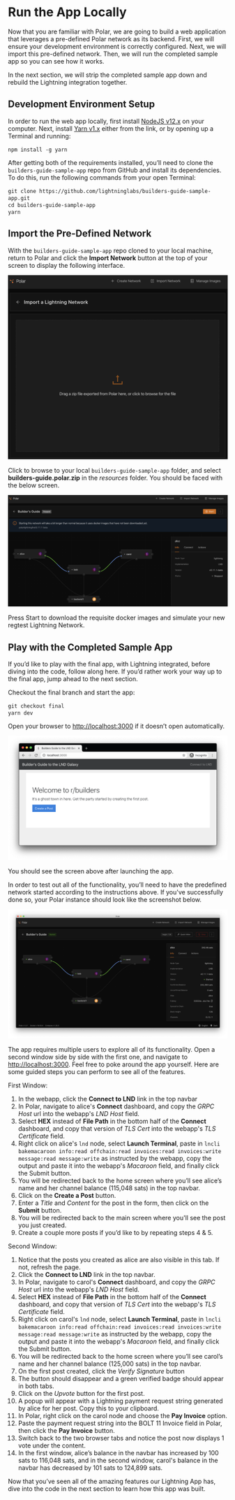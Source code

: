 # Run the App Locally

Now that you are familiar with Polar, we are going to build a web application that leverages a pre-defined Polar network as its backend. First, we will ensure your development environment is correctly configured. Next, we will import this pre-defined network. Then, we will run the completed sample app so you can see how it works. 

In the next section, we will strip the completed sample app down and rebuild the Lightning integration together.

## Development Environment Setup

In order to run the web app locally, first install [NodeJS v12.x](https://nodejs.org/en/download/) on your computer. Next, install [Yarn v1.x](https://classic.yarnpkg.com/en/docs/install) either from the link, or by opening up a Terminal and running:

```
npm install -g yarn
```
After getting both of the requirements installed, you’ll need to clone the `builders-guide-sample-app` repo from GitHub and install its dependencies. To do this, run the following commands from your open Terminal:

```
git clone https://github.com/lightninglabs/builders-guide-sample-app.git
cd builders-guide-sample-app
yarn
```

## Import the Pre-Defined Network

With the `builders-guide-sample-app` repo cloned to your local machine, return to Polar and click the **Import Network** button at the top of your screen to display the following interface.

![Import Interface](images/importScreen.png)

Click to browse to your local `builders-guide-sample-app` folder, and select **builders-guide.polar.zip** in the *resources* folder. You should be faced with the below screen.

![Imported Builder's Guide Network](images/buildersGuide.png)

Press Start to download the requisite docker images and simulate your new regtest Lightning Network.

## Play with the Completed Sample App

If you’d like to play with the final app, with Lightning integrated, before diving into the code, follow along here. If you’d rather work your way up to the final app, jump ahead to the next section.

Checkout the final branch and start the app:

```
git checkout final
yarn dev
```

Open your browser to [http://localhost:3000](http://localhost:3000) if it doesn’t open automatically.

![Completed Sample App Interface](images/completedApp.png)

You should see the screen above after launching the app.

In order to test out all of the functionality, you’ll need to have the predefined network started according to the instructions above. If you've successfully done so, your Polar instance should look like the screenshot below.

![Started Builder's Guide Network](images/buildersGuideStarted.png)

The app requires multiple users to explore all of its functionality. Open a second window side by side with the first one, and navigate to [http://localhost:3000](http://localhost:3000). Feel free to poke around the app yourself. Here are some guided steps you can perform to see all of the features.

First Window:

1. In the webapp, click the **Connect to LND** link in the top navbar
2. In Polar, navigate to alice's **Connect** dashboard, and copy the *GRPC Host* url into the webapp's *LND Host* field.
3. Select **HEX** instead of **File Path** in the bottom half of the **Connect** dashboard, and copy that version of *TLS Cert* into the webapp's *TLS Certificate* field.
4. Right click on alice's `lnd` node, select **Launch Terminal**, paste in `lncli bakemacaroon info:read offchain:read invoices:read invoices:write message:read message:write` as instructed by the webapp, copy the output and paste it into the webapp's *Macaroon* field, and finally click the Submit button.
5. You will be redirected back to the home screen where you’ll see alice’s name and her channel balance (115,048 sats) in the top navbar.
6. Click on the **Create a Post** button.
5. Enter a *Title* and *Content* for the post in the form, then click on the **Submit** button.
6. You will be redirected back to the main screen where you'll see the post you just created.
7. Create a couple more posts if you’d like to by repeating steps 4 & 5.

Second Window:

1. Notice that the posts you created as alice are also visible in this tab. If not, refresh the page.
2. Click the **Connect to LND** link in the top navbar.
3. In Polar, navigate to carol's **Connect** dashboard, and copy the *GRPC Host* url into the webapp's *LND Host* field.
4. Select **HEX** instead of **File Path** in the bottom half of the **Connect** dashboard, and copy that version of *TLS Cert* into the webapp's *TLS Certificate* field.
5. Right click on carol's `lnd` node, select **Launch Terminal**, paste in `lncli bakemacaroon info:read offchain:read invoices:read invoices:write message:read message:write` as instructed by the webapp, copy the output and paste it into the webapp's *Macaroon* field, and finally click the Submit button.
6. You will be redirected back to the home screen where you’ll see carol’s name and her channel balance (125,000 sats) in the top navbar.
7. On the first post created, click the *Verify Signature* button
8. The button should disappear and a green verified badge should appear in both tabs.
9. Click on the *Upvote* button for the first post.
10. A popup will appear with a Lightning payment request string generated by alice for her post. Copy this to your clipboard.
11. In Polar, right click on the carol node and choose the **Pay Invoice** option.
12. Paste the payment request string into the BOLT 11 Invoice field in Polar, then click the **Pay Invoice** button.
13. Switch back to the two browser tabs and notice the post now displays 1 vote under the content.
14. In the first window, alice’s balance in the navbar has increased by 100 sats to 116,048 sats, and in the second window, carol's balance in the navbar has decreased by 101 sats to 124,899 sats.

Now that you’ve seen all of the amazing features our Lightning App has, dive into the code in the next section to learn how this app was built.
